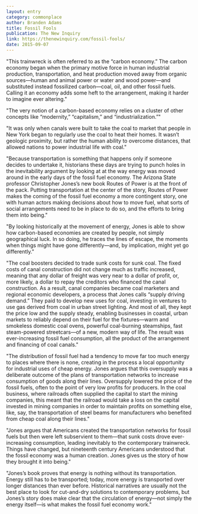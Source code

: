```yaml
---
layout: entry
category: commonplace
author: Branden Adams
title: Fossil Fools
publication: The New Inquiry
link: https://thenewinquiry.com/fossil-fools/
date: 2015-09-07
---
```


"This trainwreck is often referred to as the “carbon economy.” The carbon economy began when the primary motive force in human industrial production, transportation, and heat production moved away from organic sources—human and animal power or water and wood power—and substituted instead fossilized carbon—coal, oil, and other fossil fuels. Calling it an economy adds some heft to the arrangement, making it harder to imagine ever altering."

"The very notion of a carbon-based economy relies on a cluster of other concepts like “modernity,” “capitalism,” and “industrialization.”"

"It was only when canals were built to take the coal to market that people in New York began to regularly use the coal to heat their homes. It wasn’t geologic proximity, but rather the human ability to overcome distances, that allowed nations to power industrial life with coal."

"Because transportation is something that happens only if someone decides to undertake it, historians these days are trying to punch holes in the inevitability argument by looking at at the way energy was moved around in the early days of the fossil fuel economy. The Arizona State professor Christopher Jones’s new book Routes of Power is at the front of the pack. Putting transportation at the center of the story, Routes of Power makes the coming of the fossil fuel economy a more contingent story, one with human actors making decisions about how to move fuel, what sorts of social arrangements need to be in place to do so, and the efforts to bring them into being."
 
"By looking historically at the movement of energy, Jones is able to show how carbon-based economies are created by people, not simply geographical luck. In so doing, he traces the lines of escape, the moments when things might have gone differently—and, by implication, might yet go differently."

"The coal boosters decided to trade sunk costs for sunk coal. The fixed costs of canal construction did not change much as traffic increased, meaning that any dollar of freight was very near to a dollar of profit, or, more likely, a dollar to repay the creditors who financed the canal construction. As a result, canal companies became coal marketers and regional economic developers, a process that Jones calls “supply driving demand.” They paid to develop new uses for coal, investing in ventures to use gas derived from coal in urban street lighting. And most of all, they kept the price low and the supply steady, enabling businesses in coastal, urban markets to reliably depend on their fuel for the fixtures—warm and smokeless domestic coal ovens, powerful coal-burning steamships, fast steam-powered streetcars—of a new, modern way of life. The result was ever-increasing fossil fuel consumption, all the product of the arrangement and financing of coal canals."

"The distribution of fossil fuel had a tendency to move far too much energy to places where there is none, creating in the process a local opportunity for industrial uses of cheap energy. Jones argues that this oversupply was a deliberate outcome of the plans of transportation networks to increase consumption of goods along their lines. Oversupply lowered the price of the fossil fuels, often to the point of very low profits for producers. In the coal business, where railroads often supplied the capital to start the mining companies, this meant that the railroad would take a loss on the capital invested in mining companies in order to maintain profits on something else, like, say, the transportation of steel beams for manufacturers who benefited from cheap coal along their lines."

"Jones argues that Americans created the transportation networks for fossil fuels but then were left subservient to them—that sunk costs drove ever-increasing consumption, leading inevitably to the contemporary trainwreck. Things have changed, but nineteenth century Americans understood that the fossil economy was a human creation. Jones gives us the story of how they brought it into being."

"Jones’s book proves that energy is nothing without its transportation. Energy still has to be transported; today, more energy is transported over longer distances than ever before. Historical narratives are usually not the best place to look for cut-and-dry solutions to contemporary problems, but Jones’s story does make clear that the circulation of energy—not simply the energy itself—is what makes the fossil fuel economy work."

